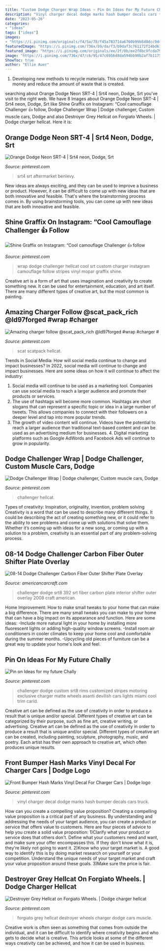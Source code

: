 ```yaml
---
title: "Custom Dodge Charger Wrap Ideas ~ Pin On Ideas For My Future Chally"
description: "Vinyl charger decal dodge marks hash bumper decals cars truck"
date: "2023-05-26"
categories:
- "ideas"
tags: ["ideas"]
images:
- "https://i.pinimg.com/originals/f4/5a/78/f45a783714a6760b99b8d0dcc9d48d85.jpg"
featuredImage: "https://i.pinimg.com/736x/b9/da/f3/b9daf3c761172f14bd6152a7979f17fa.jpg"
featured_image: "https://i.pinimg.com/originals/ee/2f/0b/ee2f0bc9fcda79ff302cb29c54b09a68.jpg"
image: "https://i.pinimg.com/736x/47/c6/95/47c6956d8da594bb90b2af7b1175f4f2.jpg"
ShowToc: true
author: "Ellie Auer"
---
```



1. Developing new methods to recycle materials. This could help save money and reduce the amount of waste that is created.

	

		
searching about Orange Dodge Neon SRT-4 | Srt4 neon, Dodge, Srt you've visit to the right web. We have 8 Images about Orange Dodge Neon SRT-4 | Srt4 neon, Dodge, Srt like Shine Graffix on Instagram: “Cool camouflage Challenger 👍 follow, Dodge Challenger Wrap | Dodge challenger, Custom muscle cars, Dodge and also Destroyer Grey Hellcat on Forgiato Wheels. | Dodge charger hellcat. Here it is:
		
    
## Orange Dodge Neon SRT-4 | Srt4 Neon, Dodge, Srt

<img loading=lazy src="https://i.pinimg.com/736x/32/ff/06/32ff069173a05b7387917a1b9188dadd.jpg" onerror="this.onerror=null;this.src='https://tse2.mm.bing.net/th?id=OIP.i_X9s3Zk3tSOltkOiqkZ2QHaE8&amp;pid=15.1';" alt="Orange Dodge Neon SRT-4 | Srt4 neon, Dodge, Srt">

_Source: pinterest.com_

>srt4 srt aftermarket benlevy. 

	

New ideas are always exciting, and they can be used to improve a business or product. However, it can be difficult to come up with new ideas that are both innovative and feasible. That's where the brainstorming process comes in. By using brainstorming tools, you can come up with new ideas that are both innovative and feasible.

    
## Shine Graffix On Instagram: “Cool Camouflage Challenger 👍 Follow

<img loading=lazy src="https://i.pinimg.com/736x/bc/1d/9b/bc1d9b59bda86849de1b043358ea5231.jpg" onerror="this.onerror=null;this.src='https://tse4.mm.bing.net/th?id=OIP.QRdPWSJC5icQseUYlD44MQHaHa&amp;pid=15.1';" alt="Shine Graffix on Instagram: “Cool camouflage Challenger 👍 follow">

_Source: pinterest.com_

>wrap dodge challenger hellcat cool srt custom charger instagram camouflage follow stripes vinyl mopar graffix shine. 

	

Creative art is a form of art that uses imagination and creativity to create something new. It can be used for entertainment, education, and art itself. There are many different types of creative art, but the most common is painting.

    
## Amazing Charger Follow @scat_pack_rich @ld97forged #wrap #charger #

<img loading=lazy src="https://i.pinimg.com/736x/b9/da/f3/b9daf3c761172f14bd6152a7979f17fa.jpg" onerror="this.onerror=null;this.src='https://tse4.mm.bing.net/th?id=OIP.EkkI6V6uzpmlykpy6bQb4QHaEo&amp;pid=15.1';" alt="Amazing charger follow @scat_pack_rich @ld97forged #wrap #charger #">

_Source: pinterest.com_

>scat scatpack hellcat. 

	

Trends in Social Media: How will social media continue to change and impact businesses?
In 2022, social media will continue to change and impact businesses. Here are some ideas on how it will continue to affect the industry: 
1. Social media will continue to be used as a marketing tool. Companies can use social media to reach a larger audience and promote their products or services. 
2. The use of hashtags will become more common. Hashtags are short slogans that can represent a specific topic or idea in a large number of tweets. This allows companies to connect with their followers on a deeper level and tap into more popular trends. 
3. The growth of video content will continue. Videos have the potential to reach a larger audience than traditional text-based content and can be used as an advertising medium for businesses. 4. Digital marketing platforms such as Google AdWords and Facebook Ads will continue to grow in popularity.

    
## Dodge Challenger Wrap | Dodge Challenger, Custom Muscle Cars, Dodge

<img loading=lazy src="https://i.pinimg.com/originals/ee/2f/0b/ee2f0bc9fcda79ff302cb29c54b09a68.jpg" onerror="this.onerror=null;this.src='https://tse3.mm.bing.net/th?id=OIP.veZFbmzMxEp4OkcDgZCFYwHaEK&amp;pid=15.1';" alt="Dodge Challenger Wrap | Dodge challenger, Custom muscle cars, Dodge">

_Source: pinterest.com_

>challenger hellcat. 

	

Types of creativity: Inspiration, originality, invention, problem solving
Creativity is a word that can be used to describe many different things. It could be describing the act of creating something new, or it could refer to the ability to see problems and come up with solutions that solve them. Whether it’s coming up with ideas for a new song, or coming up with a solution to a problem, creativity is an essential part of any problem-solving process.

    
## 08-14 Dodge Challenger Carbon Fiber Outer Shifter Plate Overlay

<img loading=lazy src="https://cdn.shopify.com/s/files/1/0985/6994/products/2008-2014-dodge-challenger-carbon-fiber-outer-shifter-plate-overlay-57-srt-8-american-car-craft-788962.jpeg?v=1552438874" onerror="this.onerror=null;this.src='https://tse2.mm.bing.net/th?id=OIP.-KuIdjkfAlqh85qtqyx7BAHaEo&amp;pid=15.1';" alt="08-14 Dodge Challenger Carbon Fiber Outer Shifter Plate Overlay">

_Source: americancarcraft.com_

>challenger dodge srt8 392 srt fiber carbon plate interior shifter outer overlay 2008 craft american. 

	

Home Improvement: How to make small tweaks to your home that can make a big difference.
There are many small tweaks you can make to your home that can have a big impact on its appearance and function. Here are some ideas: 
-Include more natural light in your home by installing more fluorescent lights or adding high-quality window screens. 
-Install room air conditioners in cooler climates to keep your home cool and comfortable during the summer months. 
-Upcycling old pieces of furniture can be a great way to update your home's look and feel.

    
## Pin On Ideas For My Future Chally

<img loading=lazy src="https://i.pinimg.com/originals/f4/5a/78/f45a783714a6760b99b8d0dcc9d48d85.jpg" onerror="this.onerror=null;this.src='https://tse2.mm.bing.net/th?id=OIP.qDmBDbWQWDRXaM17KIst-gHaE0&amp;pid=15.1';" alt="Pin on Ideas for my future Chally">

_Source: pinterest.com_

>challenger dodge custom srt8 rims customized stripes motoring exclusive charger matte wheels asanti devilish cars lights miami cool trim carid. 

	

Creative art can be defined as the use of creativity in order to produce a result that is unique and/or special. Different types of creative art can be categorized by their purpose, such as fine art, creative writing, or advertising.
Creative art can be defined as the use of creativity in order to produce a result that is unique and/or special. Different types of creative art can be created, including painting, sculpture, photography, music, and poetry. Each artist has their own approach to creative art, which often produces unique results.

    
## Front Bumper Hash Marks Vinyl Decal For Charger Cars | Dodge Logo

<img loading=lazy src="https://i.pinimg.com/736x/91/d8/c6/91d8c6dca624a532c04284a27d08334e.jpg" onerror="this.onerror=null;this.src='https://tse2.mm.bing.net/th?id=OIP.FSZdYgQ2NLyv0tOmc6B-wQHaHa&amp;pid=15.1';" alt="Front Bumper Hash Marks Vinyl Decal For Charger Cars | Dodge logo">

_Source: pinterest.com_

>vinyl charger decal dodge marks hash bumper decals cars truck. 

	

How can you create a compelling value proposition?
Creating a compelling value proposition is a critical part of any business. By understanding and addressing the needs of your target audience, you can create a product or service that offers value to customers. Here are four pieces of advice to help you create a solid value proposition:
1)Clarify what your product or service does that others don't. Define what your customers need and want, and make sure your offer encompasses this. If they don't know what it is, they're likely not going to want it.
2)Know who your target market is. A good way to identify this is by doing market research on yourself or your competition. Understand the unique needs of your target market and craft your value proposition around these goals.
3)Make sure the price is fair.

    
## Destroyer Grey Hellcat On Forgiato Wheels. | Dodge Charger Hellcat

<img loading=lazy src="https://i.pinimg.com/736x/47/c6/95/47c6956d8da594bb90b2af7b1175f4f2.jpg" onerror="this.onerror=null;this.src='https://tse1.mm.bing.net/th?id=OIP.eMoCTo2iApK_6UI9CB-ZHgHaE8&amp;pid=15.1';" alt="Destroyer Grey Hellcat on Forgiato Wheels. | Dodge charger hellcat">

_Source: pinterest.com_

>forgiato grey hellcat destroyer wheels charger dodge cars muscle. 

	

Creative work is often seen as something that comes from outside the individual, and it can be difficult to identify where creativity begins and who gets to decide what is creative. This article looks at some of the different ways creativity can be achieved, and how it can be used in business.

